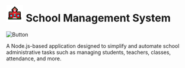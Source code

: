 # ![Vecteezy](image.png) School Management System

![Button](https://img.shields.io/badge/School%20Management%20System-Administrator-green)

A Node.js-based application designed to simplify and automate school administrative tasks such as managing students, teachers, classes, attendance, and more.